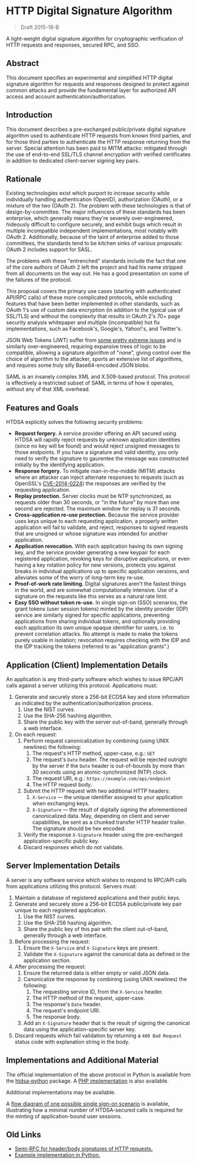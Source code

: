 # HTTP Digital Signature Algorithm

> Draft 2015-18-B

A light-weight digital signature algorithm for cryptographic verification of HTTP requests and responses, secured RPC, and SSO.


## Abstract

This document specifies an experimental and simplified HTTP digital signature algorithm for requests and responses designed to protect against common attacks and provide the fundamental layer for authorized API access and account authentication/authorization.


## Introduction

This document describes a pre-exchanged public/private digital signature algorithm used to authenticate HTTP requests from known third parties, and for those third parties to authenticate the HTTP response returning from the server.  Special attention has been paid to MITM attacks: mitigated through the use of end-to-end SSL/TLS channel encryption with verified certificates in addition to dedicated client-server signing key pairs.


## Rationale

Existing technologies exist which purport to increase security while individually handling authentication (OpenID), authorization (OAuth), or a mixture of the two (OAuth 2).  The problem with these technologies is that of design-by-committee.  The major influencers of these standards has been enterprise, which generally means they're severely over-engineered, hideously difficult to configure securely, and exhibit bugs which result in multiple incompatible independent implementations, most notably with OAuth 2.  Additionally, because of the taint of enterprise added to those committees, the standards tend to be kitchen sinks of various proposals: OAuth 2 includes support for SASL.

The problems with these "entrenched" standards include the fact that one of the core authors of OAuth 2 left the project and had his name stripped from all documents on the way out.  He has a good presentation on some of the failures of the protocol.

This proposal covers the primary use cases (starting with authenticated API/RPC calls) of these more complicated protocols, while excluding features that have been better implemented in other standards, such as OAuth 1's use of custom data encryption (in addition to the typical use of SSL/TLS) and without the complexity that results in OAuth 2's 70+ page security analysis whitepaper and multiple (incompatible) hot fix implementations, such as Facebook's, Google's, Yahoo!'s, and Twitter's.

JSON Web Tokens (JWT) suffer from [some pretty extreme issues](https://auth0.com/blog/2015/03/31/critical-vulnerabilities-in-json-web-token-libraries/) and is similarly over-engineered, requiring expansive trees of logic to be compatible, allowing a signature algorithm of "none", giving control over the choice of algorithm to the attacker, sports an extensive list of algorithms, and requires some truly silly Base64-encoded JSON blobs.

SAML is an insanely complex XML and X.509-based protocol.  This protocol is effectively a restricted subset of SAML in terms of how it operates, without any of that XML overhead.

## Features and Goals

HTDSA explicitly solves the following security problems:

* **Request forgery.** A service provider offering an API secured using HTDSA will rapidly reject requests by unknown application identities (since no key will be found) and would reject unsigned messages to those endpoints. If you have a signature and valid identity, you only need to verify the signature to gaurentee the message was constructed initially by the identifying application.
* **Response forgery.** To mitigate man-in-the-middle (MITM) attacks where an attacker can inject alternate responses to requests (such as OpenSSL's [CVE-2014-0224](https://web.nvd.nist.gov/view/vuln/detail?vulnId=CVE-2014-0224)) the responses are verified by the requesting application.
* **Replay protection.** Server clocks must be NTP synchronized, as requests older than 30 seconds, or "in the future" by more than one second are rejected. The maximum window for replay is 31 seconds.
* **Cross-application re-use protection.** Because the service provider uses keys unique to each requesting application, a properly written application will fail to validate, and reject, responses to signed requests that are unsigned or whose signature was intended for another application.
* **Application revocation.** With each application having its own signing key, and the service provider generating a new keypair for each registered application, revoking keys for disruptive applications, or even having a key rotation policy for new versions, protects you against breaks in individual applications up to specific application versions, and alleviates some of the worry of long-term key re-use.
* **Proof-of-work rate limiting.** Digital signatures aren't the fastest things in the world, and are somewhat computationally intensive. Use of a signature on the requests like this serves as a natural rate limit.
* **Easy SSO without token re-use.** In single sign-on (SSO) scenarios, the grant tokens (user session tokens) minted by the identity provider (IDP) service are similarly signed for specific applications, preventing applications from sharing individual tokens, and optionally providing each application its own unique opaque identifier for users, i.e. to prevent correlation attacks. No attempt is made to make the tokens purely usable in isolation; revocation requires checking with the IDP and the IDP tracking the tokens (referred to as "application grants".)


## Application (Client) Implementation Details

An application is any third-party software which wishes to issue RPC/API calls against a server utilizing this protocol.  Applications must:

1. Generate and securely store a 256-bit ECDSA key and store information as indicated by the authentication/authorization process.
   1. Use the NIST curves.
   2. Use the SHA-256 hashing algorithm.
   3. Share the public key with the server out-of-band, generally through a web interface.
2. On each request:
   1. Perform request canonicalization by combining (using UNIX newlines) the following:
      1. The request's HTTP method, upper-case, e.g.: `GET`
      2. The request's `Date` header.  The request will be rejected outright by the server if the `Date` header is out-of-bounds by more than 30 seconds using an atomic-synchronized (NTP) clock.
      3. The request URI, e.g.: `https://example.com/api/endpoint`
      4. The HTTP request body.
   2. Submit the HTTP request with two additional HTTP headers:
      1. `X-Service` — the unique identifier assigned to your application when exchanging keys.
      2. `X-Signature` — the result of digitally signing the aforementioned canonicalized data.  May, depending on client and server capabilities, be sent as a chunked transfer HTTP header trailer.  The signature should be hex encoded.
   3. Verify the response `X-Signature` header using the pre-exchanged application-specific public key.
   4. Discard responses which do not validate.


## Server Implementation Details

A server is any software service which wishes to respond to RPC/API calls from applications utilizing this protocol.  Servers must:

1. Maintain a database of registered applications and their public keys.
2. Generate and securely store a 256-bit ECDSA public/private key pair unique to each registered application.
   1. Use the NIST curves.
   2. Use the SHA-256 hashing algorithm.
   3. Share the public key of this pair with the client out-of-band, generally through a web interface.
3. Before processing the request:
   1. Ensure the `X-Service` and `X-Signature` keys are present.
   2. Validate the `X-Signature` against the canonical data as defined in the application section.
4. After processing the request:
   1. Ensure the returned data is either empty or valid JSON data.
   2. Canonicalize the response by combining (using UNIX newlines) the following:
      1. The requesting service ID, from the `X-Service` header.
      2. The HTTP method of the request, upper-case.
      3. The response's `Date` header.
      4. The request's endpoint URI.
      5. The response body.
   3. Add an `X-Signature` header that is the result of signing the canonical data using the application-specific server key.
5. Discard requests which fail validation by returning a `400 Bad Request` status code with explanation string in the body.


## Implementations and Additional Material

The official implementation of the above protocol in Python is available from the [htdsa-python](https://github.com/marrow/htdsa-python/) package.  A [PHP implementation](https://github.com/marrow/htdsa-php/) is also available.

Additional implementations may be available.

A [flow diagram of one possible single sign-on scenario](http://s.webcore.io/0u0e3u3t3q42) is available, illustrating how a minimal number of HTDSA-secured calls is required for the minting of application-bound user sessions.


##  Old Links

* [Semi-RFC for header/body signatures of HTTP requests.](https://gist.github.com/amcgregor/db76655c47b5f550dee0)
* [Example implementation in Python.](https://gist.github.com/amcgregor/12d79d2cfb039275b337)

